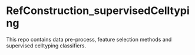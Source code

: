# RefConstruction_supervisedCelltyping
This repo contains data pre-process, feature selection methods and supervised celltyping classifiers.
